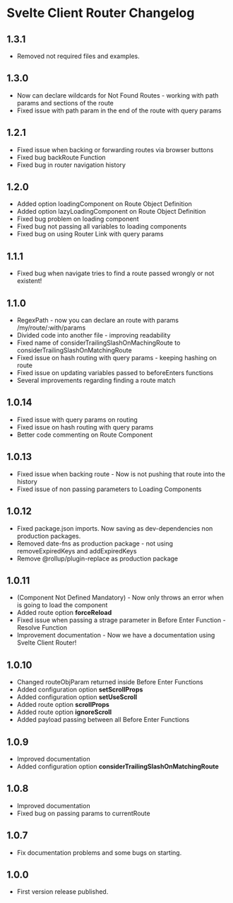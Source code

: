 # Svelte Client Router Changelog

## 1.3.1

- Removed not required files and examples.

## 1.3.0

- Now can declare wildcards for Not Found Routes - working with path params and sections of the route
- Fixed issue with path param in the end of the route with query params

## 1.2.1

- Fixed issue when backing or forwarding routes via browser buttons
- Fixed bug backRoute Function
- Fixed bug in router navigation history

## 1.2.0

- Added option loadingComponent on Route Object Definition
- Added option lazyLoadingComponent on Route Object Definition
- Fixed bug problem on loading component
- Fixed bug not passing all variables to loading components
- Fixed bug on using Router Link with query params

## 1.1.1

- Fixed bug when navigate tries to find a route passed wrongly or not existent!

## 1.1.0

- RegexPath - now you can declare an route with params /my/route/:with/params
- Divided code into another file - improving readability
- Fixed name of considerTrailingSlashOnMachingRoute to considerTrailingSlashOnMatchingRoute
- Fixed issue on hash routing with query params - keeping hashing on route
- Fixed issue on updating variables passed to beforeEnters functions
- Several improvements regarding finding a route match

## 1.0.14

- Fixed issue with query params on routing
- Fixed issue on hash routing with query params
- Better code commenting on Route Component

## 1.0.13

- Fixed issue when backing route - Now is not pushing that route into the history
- Fixed issue of non passing parameters to Loading Components

## 1.0.12

- Fixed package.json imports. Now saving as dev-dependencies non production packages.
- Removed date-fns as production package - not using removeExpiredKeys and addExpiredKeys
- Remove @rollup/plugin-replace as production package

## 1.0.11

- (Component Not Defined Mandatory) - Now only throws an error when is going to load the component
- Added route option <b>forceReload</b>
- Fixed issue when passing a strage parameter in Before Enter Function - Resolve Function
- Improvement documentation - Now we have a documentation using Svelte Client Router!

## 1.0.10

- Changed routeObjParam returned inside Before Enter Functions 
- Added configuration option <b>setScrollProps</b>
- Added configuration option <b>setUseScroll</b>
- Added route option <b>scrollProps</b>
- Added route option <b>ignoreScroll</b>
- Added payload passing between all Before Enter Functions

## 1.0.9

- Improved documentation
- Added configuration option <b>considerTrailingSlashOnMatchingRoute</b>

## 1.0.8

- Improved documentation
- Fixed bug on passing params to currentRoute

## 1.0.7

- Fix documentation problems and some bugs on starting.

## 1.0.0

- First version release published.